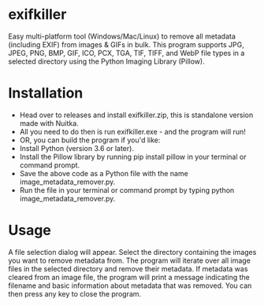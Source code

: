# exifkiller
Easy multi-platform tool (Windows/Mac/Linux) to remove all metadata (including EXIF) from images &amp; GIFs in bulk.
This program supports JPG, JPEG, PNG, BMP, GIF, ICO, PCX, TGA, TIF, TIFF, and WebP file types in a selected directory using the Python Imaging Library (Pillow).

# Installation
- Head over to releases and install exifkiller.zip, this is standalone version made with Nuitka. 
- All you need to do then is run exifkiller.exe - and the program will run!
- OR, you can build the program if you'd like:
- Install Python (version 3.6 or later).
- Install the Pillow library by running pip install pillow in your terminal or command prompt.
- Save the above code as a Python file with the name image_metadata_remover.py.
- Run the file in your terminal or command prompt by typing python image_metadata_remover.py.

# Usage
A file selection dialog will appear. Select the directory containing the images you want to remove metadata from.
The program will iterate over all image files in the selected directory and remove their metadata.
If metadata was cleared from an image file, the program will print a message indicating the filename and basic information about metadata that was removed.
You can then press any key to close the program. 
